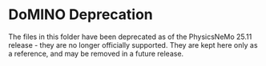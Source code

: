 # DoMINO Deprecation

The files in this folder have been deprecated as of the PhysicsNeMo 25.11 release -
they are no longer officially supported.  They are kept here only as a reference,
and may be removed in a future release.
